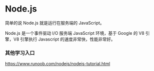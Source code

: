 # Node.js

简单的说 Node.js 就是运行在服务端的 JavaScript。

Node.js 是一个事件驱动 I/O 服务端 JavaScript 环境，基于 Google 的 V8 引擎，V8 引擎执行 Javascript 的速度非常快，性能非常好。

### 其他学习入口

https://www.runoob.com/nodejs/nodejs-tutorial.html
